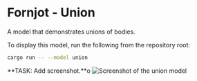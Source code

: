 # Fornjot - Union

A model that demonstrates unions of bodies.

To display this model, run the following from the repository root:
``` sh
cargo run -- --model union
```

**TASK: Add screenshot.**o
![Screenshot of the union model](union.png)
